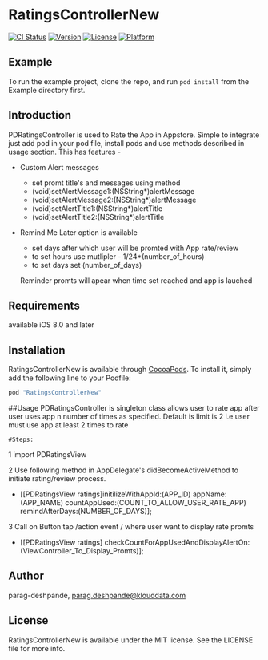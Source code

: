 # RatingsControllerNew

[![CI Status](http://img.shields.io/travis/parag-deshpande/RatingsControllerNew.svg?style=flat)](https://travis-ci.org/parag-deshpande/RatingsControllerNew)
[![Version](https://img.shields.io/cocoapods/v/RatingsControllerNew.svg?style=flat)](http://cocoapods.org/pods/RatingsControllerNew)
[![License](https://img.shields.io/cocoapods/l/RatingsControllerNew.svg?style=flat)](http://cocoapods.org/pods/RatingsControllerNew)
[![Platform](https://img.shields.io/cocoapods/p/RatingsControllerNew.svg?style=flat)](http://cocoapods.org/pods/RatingsControllerNew)

## Example

To run the example project, clone the repo, and run `pod install` from the Example directory first.

## Introduction
PDRatingsController is used to Rate the App in Appstore. Simple to integrate just add pod in your pod file, install pods and use methods described in usage section.
This has features -
- Custom Alert messages 
    - set promt title's and messages using method
    - (void)setAlertMessage1:(NSString*)alertMessage
    - (void)setAlertMessage2:(NSString*)alertMessage
    - (void)setAlertTitle1:(NSString*)alertTitle
    - (void)setAlertTitle2:(NSString*)alertTitle

- Remind Me Later option is available
    - set days after which user will be promted with App rate/review
     - to set hours use mutlipler - 1/24*(number_of_hours)
     - to set days set (number_of_days)

   Reminder promts will apear when time set reached and app is lauched 


## Requirements
 available iOS 8.0 and later
## Installation

RatingsControllerNew is available through [CocoaPods](http://cocoapods.org). To install
it, simply add the following line to your Podfile:

```ruby
pod "RatingsControllerNew"
```

##Usage 
PDRatingsController is singleton class allows user to rate app after user uses app n number of times as specified. Default is limit is 2 i.e user must use app at least 2 times to rate

    #Steps:
1 import PDRatingsView

2 Use following method in AppDelegate's didBecomeActiveMethod  to initiate rating/review process.

 - [[PDRatingsView ratings]initilizeWithAppId:(APP_ID) appName:(APP_NAME) countAppUsed:(COUNT_TO_ALLOW_USER_RATE_APP) remindAfterDays:(NUMBER_OF_DAYS)];

3 Call on Button tap /action event / where user want to display rate promts

 - [[PDRatingsView ratings] checkCountForAppUsedAndDisplayAlertOn:(ViewController_To_Display_Promts)];


## Author

parag-deshpande, parag.deshpande@klouddata.com

## License

RatingsControllerNew is available under the MIT license. See the LICENSE file for more info.
